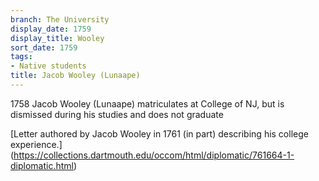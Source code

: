 ```yaml
---
branch: The University
display_date: 1759
display_title: Wooley
sort_date: 1759
tags:
- Native students
title: Jacob Wooley (Lunaape)
---
```


1758 Jacob Wooley (Lunaape) matriculates at College of NJ, but is dismissed during his studies and does not graduate

[Letter authored by Jacob Wooley in 1761 (in part) describing his college experience.] (https://collections.dartmouth.edu/occom/html/diplomatic/761664-1-diplomatic.html)
